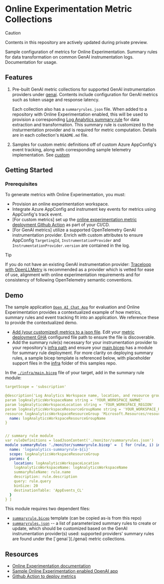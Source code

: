 # Online Experimentation Metric Collections

> [!CAUTION]
> Contents in this repository are actively updated during private preview. 

Sample configuration of metrics for Online Experimentation. 
Summary rules for data transformation on common GenAI instrumentation logs. Documentation for usage. 




## Features

1. Pre-built GenAI metric collections for supported GenAI instrumentation providers under [genai](./genai/README.md). Contents include configuration for GenAI metrics such as token usage and response latency. 

   Each collection also has a `summaryrules.json` file. When added to a repository with Online Experimentation enabled, this will be used to provision a corresponding [Log Analytics summary rule](https://learn.microsoft.com/en-us/azure/azure-monitor/logs/summary-rules?tabs=api) for data extraction and transformation. This summary rule is customized to the insturmentation provider and is required for metric computation. Details are in each collection's `README.md` file.

2. Samples for custom metric definitions off of custom Azure AppConfig's event tracking, along with corresponding sample telemetry implementation. See [custom](./custom/README.md)

## Getting Started

### Prerequisites

To generate metrics with Online Experimentation, you must:

* Provision an online experimentation workspace.
* Integrate Azure AppConfig and instrument key events for metrics using AppConfig's track event.
* [For custom metrics] set up the [online experimentation metric deployment Github Action](https://github.com/Azure/online-experimentation-deploy-metrics/blob/main/README.md) as part of your CI/CD.
* [For GenAI metrics] utilize a supported OpenTelemetry GenAI instrumentation provider. Enrich with custom attributes to ensure AppConfig `TargetingId`, `InstrumentationProvider` and `InstrumentationProvider.version` are contained in the log. 

>[!Tip]
> If you do not have an existing GenAI instrumentation provider: [Traceloop with OpenLLMetry](https://www.traceloop.com/openllmetry) is recommended as a provider which is vetted for ease of use, alignment with online experimentation requirements and for consistency of following OpenTelemetry semantic conventions.


## Demo

The sample application [`Open AI Chat App`](https://github.com/Azure-Samples/openai-chat-app-eval-ab) for evaluation and Online Experimentation provides a contextualized example of how metrics, summary rules and event tracking fit into an application. We reference these to provide the contextualized demo.

* [Add (your customized) metrics to a json file](https://github.com/Azure-Samples/openai-chat-app-eval-ab/tree/main/.config). Edit your [metric deployment GHA](https://github.com/Azure/online-experimentation-deploy-metrics/blob/main/README.md) configured file path to ensure the file is discoverable.
* Add the summary rule(s) necessary for your instrumentation provider to your repository's [infra path](https://github.com/Azure-Samples/openai-chat-app-eval-ab/blob/main/infra/la-summary-rules.json) and ensure your [main.bicep](https://github.com/Azure-Samples/openai-chat-app-eval-ab/blob/main/infra/main.bicep) has a module for summary rule deployment. For more clarity on deploying summary rules, a sample bicep template is referenced below, with placeholder support files in the [infra](./infra) folder of this samples repo.


In the [`./infra/main.bicep`](./infra/main.bicep) file of your target, add in the summary rule module:

```yaml
targetScope = 'subscription'

@description('Log Analytics Workspace name, location, and resource group')
param logAnalyticsWorkspaceName string = 'YOUR_WORKSPACE_NAMWE'
param logAnalyticsWorkspaceLocation string = 'YOUR_WORKSPACE_REGION'
param logAnalyticsWorkspaceResourceGroupName string = 'YOUR_WORKSPACE_RG'
resource logAnalyticsWorkspaceResourceGroup 'Microsoft.Resources/resourceGroups@2021-04-01' existing = {
  name: logAnalyticsWorkspaceResourceGroupName
}


// summary rule module
var ruleDefinitions = loadJsonContent('./monitor/summaryrules.json')
module summaryRules './monitor/summaryrule.bicep' =  [ for (rule, i) in ruleDefinitions: if (!empty(logAnalyticsWorkspaceName) && !empty(logAnalyticsWorkspaceLocation)) {
  name: 'loganalytics-summaryrule-${i}'
  scope: logAnalyticsWorkspaceResourceGroup
  params: {
    location: logAnalyticsWorkspaceLocation  
    logAnalyticsWorkspaceName: logAnalyticsWorkspaceName
    summaryRuleName: rule.name
    description: rule.description
    query: rule.query
    binSize: 20 
    destinationTable: 'AppEvents_CL'
  }
} ]
```

This module requires two dependent files:
- [`summaryrule.bicep`](./infra/monitor/summaryrule.bicep) template (can be copied as-is from this repo)
- [`summaryrules.json`](./infra/monitor/summaryrules.json`) -- a list of parameterized summary rules to create or update, which should be customized based on the GenAI instrumentation provider(s) used: supported providers' summary rules are found under the [`genai`](./genai) metric collections.

## Resources

- [Online Experimentation documentation](https://github.com/MicrosoftDocs/online-experimentation-docs)
- [Sample Online Experimentation enabled OpenAI app](https://github.com/Azure-Samples/openai-chat-app-eval-ab)
- [Github Action to deploy metrics](https://github.com/Azure/online-experimentation-deploy-metrics)


